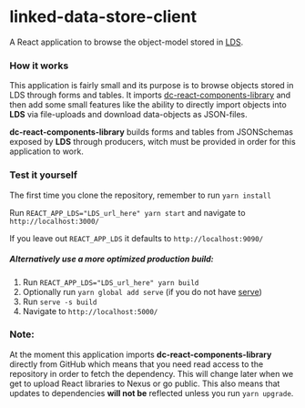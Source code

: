 # linked-data-store-client
A React application to browse the object-model stored in [LDS](https://github.com/statisticsnorway/linked-data-store-documentation).

### How it works
This application is fairly small and its purpose is to browse objects stored in LDS through forms and tables. It imports
[dc-react-components-library](https://github.com/statisticsnorway/dc-react-components-library) and then add some small 
features like the ability to directly import objects into **LDS** via file-uploads and download data-objects as JSON-files.

**dc-react-components-library** builds forms and tables from JSONSchemas exposed by **LDS** through producers, witch must be
provided in order for this application to work.

### Test it yourself
The first time you clone the repository, remember to run `yarn install`

Run `REACT_APP_LDS="LDS_url_here" yarn start` and navigate to `http://localhost:3000/`

If you leave out `REACT_APP_LDS` it defaults to `http://localhost:9090/`

##### Alternatively use a more optimized production build:
1. Run `REACT_APP_LDS="LDS_url_here" yarn build`
2. Optionally run `yarn global add serve` (if you do not have [serve](https://github.com/zeit/serve/))
3. Run `serve -s build`
4. Navigate to `http://localhost:5000/`

### Note:
At the moment this application imports **dc-react-components-library** directly from GitHub which means that you need read
access to the repository in order to fetch the dependency. This will change later when we get to upload React libraries
to Nexus or go public. This also means that updates to dependencies **will not be** reflected unless you run `yarn upgrade`.
